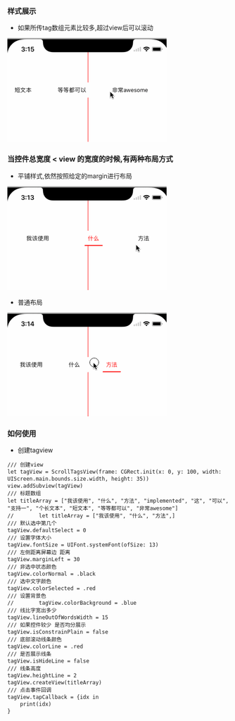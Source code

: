 

### 样式展示

* 如果所传tag数组元素比较多,超过view后可以滚动

![image](https://github.com/adampei/ScrollTagsView/blob/master/normal2.gif)

### 当控件总宽度 < view 的宽度的时候,有两种布局方式

* 平铺样式,依然按照给定的margin进行布局

![image](https://github.com/adampei/ScrollTagsView/blob/master/plain.gif)

* 普通布局

![image](https://github.com/adampei/ScrollTagsView/blob/master/normal.gif)

### 如何使用

* 创建tagview

```objc
/// 创建view
let tagView = ScrollTagsView(frame: CGRect.init(x: 0, y: 100, width: UIScreen.main.bounds.size.width, height: 35))
view.addSubview(tagView)
/// 标题数组
let titleArray = ["我该使用", "什么", "方法", "implemented", "这", "可以", "支持一", "个长文本", "短文本", "等等都可以", "非常awesome"]
//        let titleArray = ["我该使用", "什么", "方法",]
/// 默认选中第几个
tagView.defaultSelect = 0
/// 设置字体大小
tagView.fontSize = UIFont.systemFont(ofSize: 13)
/// 左侧距离屏幕边 距离
tagView.marginLeft = 30
/// 非选中状态颜色
tagView.colorNormal = .black
/// 选中文字颜色
tagView.colorSelected = .red
/// 设置背景色
//        tagView.colorBackground = .blue
/// 线比字宽出多少
tagView.lineOutOfWordsWidth = 15
/// 如果控件较少 是否均分展示
tagView.isConstrainPlain = false
/// 底部滚动线条颜色
tagView.colorLine = .red
/// 是否展示线条
tagView.isHideLine = false
/// 线条高度
tagView.heightLine = 2
tagView.createView(titleArray)
/// 点击事件回调
tagView.tapCallback = {idx in
    print(idx)
}

```



